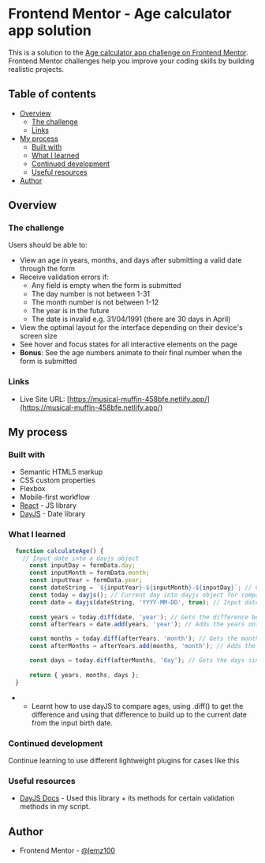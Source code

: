 # Frontend Mentor - Age calculator app solution

This is a solution to the [Age calculator app challenge on Frontend Mentor](https://www.frontendmentor.io/challenges/age-calculator-app-dF9DFFpj-Q). Frontend Mentor challenges help you improve your coding skills by building realistic projects. 

## Table of contents

- [Overview](#overview)
  - [The challenge](#the-challenge)
  - [Links](#links)
- [My process](#my-process)
  - [Built with](#built-with)
  - [What I learned](#what-i-learned)
  - [Continued development](#continued-development)
  - [Useful resources](#useful-resources)
- [Author](#author)

## Overview

### The challenge

Users should be able to:

- View an age in years, months, and days after submitting a valid date through the form
- Receive validation errors if:
  - Any field is empty when the form is submitted
  - The day number is not between 1-31
  - The month number is not between 1-12
  - The year is in the future
  - The date is invalid e.g. 31/04/1991 (there are 30 days in April)
- View the optimal layout for the interface depending on their device's screen size
- See hover and focus states for all interactive elements on the page
- **Bonus**: See the age numbers animate to their final number when the form is submitted

### Links

- Live Site URL: [https://musical-muffin-458bfe.netlify.app/](https://musical-muffin-458bfe.netlify.app/)

## My process

### Built with

- Semantic HTML5 markup
- CSS custom properties
- Flexbox
- Mobile-first workflow
- [React](https://reactjs.org/) - JS library
- [DayJS](https://day.js.org/en/) - Date library

### What I learned

```jsx
  function calculateAge() {
    // Input date into a dayjs object
      const inputDay = formData.day;
      const inputMonth = formData.month;
      const inputYear = formData.year;
      const dateString = `${inputYear}-${inputMonth}-${inputDay}`; // Compiles inputs into a string
      const today = dayjs(); // Current day into dayjs object for comparing
      const date = dayjs(dateString, 'YYYY-MM-DD', true); // Input date into dayjs object for comparing
      
      const years = today.diff(date, 'year'); // Gets the difference between the input date and today's date in years (e.g. - 03/01/2001 > 2025 = 24 years)
      const afterYears = date.add(years, 'year'); // Adds the years onto the input date (e.g. 03/01/2025)

      const months = today.diff(afterYears, 'month'); // Gets the months since the modified input date (e.g. 03/01/2002 > 15/10/2025 = 9 months)
      const afterMonths = afterYears.add(months, 'month'); // Adds the months onto the modified input date (e.g. 03/10/2025)

      const days = today.diff(afterMonths, 'day'); // Gets the days since the modified input date (e.g. 03/10/2025 > 15/10/2025 = 12 days)
      
      return { years, months, days };
  }
```
* - Learnt how to use dayJS to compare ages, using .diff() to get the difference and using that difference to build up to the current date from the input birth date.


### Continued development

Continue learning to use different lightweight plugins for cases like this

### Useful resources

- [DayJS Docs](https://day.js.org/en/) - Used this library + its methods for certain validation methods in my script.

## Author

- Frontend Mentor - [@lemz100](https://www.frontendmentor.io/profile/lemz100)

